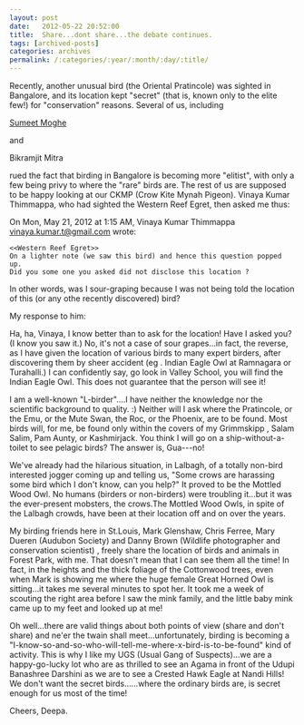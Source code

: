 ```yaml
---
layout: post
date:	2012-05-22 20:52:00
title:  Share...dont share...the debate continues.
tags: [archived-posts]
categories: archives
permalink: /:categories/:year/:month/:day/:title/
---
```

Recently, another unusual bird (the Oriental Pratincole)  was sighted in Bangalore, and its location kept "secret" (that is, known only to the elite few!) for "conservation" reasons. Several of us, including 

<a href="http://www.learninggeneralist.com/"> Sumeet Moghe </a>

and 

Bikramjit Mitra

rued the fact that birding in Bangalore is becoming more "elitist", with only a few being privy to where the "rare" birds are. The rest of us are supposed to be happy looking at our CKMP (Crow Kite Mynah Pigeon). Vinaya Kumar Thimmappa, who had sighted the Western Reef Egret, then asked me thus:

On Mon, May 21, 2012 at 1:15 AM, Vinaya Kumar Thimmappa <vinaya.kumar.t@gmail.com> wrote:

    <<Western Reef Egret>>
    On a lighter note (we saw this bird) and hence this question popped up.
    Did you some one you asked did not disclose this location ?

In other words, was I sour-graping because I was not being told the location of this (or any othe recently discovered) bird?

My response to him:

Ha, ha, Vinaya, I know better than to ask for the location! Have I asked you? (I know you saw it.) No, it's not a case of sour grapes...in fact, the reverse, as I have given the location of various birds to many expert birders, after discovering them by sheer accident (eg . Indian Eagle Owl at Ramnagara or Turahalli.) I can confidently say, go look in Valley School, you will find the Indian Eagle Owl. This does not guarantee that the person will see it!

 I am a well-known "L-birder"....I have neither the  knowledge nor the scientific background to quality. :) Neither will I ask where the Pratincole, or the Emu, or the Mute Swan,  the Roc, or the Phoenix,  are to be found. Most birds will, for me, be found only within the covers of my Grimmskipp , Salam Salim, Pam Aunty, or Kashmirjack. You think I will go on a ship-without-a-toilet to see pelagic birds? The answer is, Gua---no!

We've already had the hilarious situation, in Lalbagh, of a totally non-bird interested jogger coming up and telling us, "Some crows are harassing some bird which I don't know, can you help?" It proved to be the Mottled Wood Owl. No  humans (birders or non-birders)  were troubling it...but it was the ever-present mobsters, the crows.The Mottled Wood Owls, in spite of the Lalbagh crowds, have been at their location off and on over the years. 

My birding friends here  in St.Louis, Mark Glenshaw, Chris Ferree, Mary Dueren (Audubon Society)  and Danny Brown (Wildlife photographer and conservation scientist) , freely share the location of birds and animals in Forest Park, with me. That doesn't mean that I can see them all the time! In fact, in the heights and the thick foliage  of the Cottonwood trees, even when Mark is showing me where the  huge female Great Horned Owl is sitting...it takes me several minutes to spot her. It took me a week of scouting the right area before I saw the mink family, and the little baby mink came up to my feet and looked up at me!

Oh well...there are valid things about both points of view (share and don't share)  and ne'er the twain shall meet...unfortunately, birding is becoming a "I-know-so-and-so-who-will-tell-me-where-x-bird-is-to-be-found" kind of activity. This is why I like my UGS (Usual Gang of Suspects)...we are a happy-go-lucky lot who are as thrilled to see an Agama in front of the Udupi Banashree Darshini as we are to see a Crested Hawk Eagle at Nandi Hills! We don't want the secret birds......where the ordinary birds are, is secret enough for us most of the time!

Cheers, Deepa.
